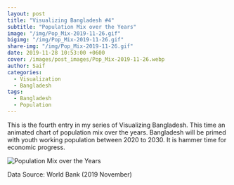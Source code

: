 ```yaml
---
layout: post  
title: "Visualizing Bangladesh #4"
subtitle: "Population Mix over the Years"
image: "/img/Pop_Mix-2019-11-26.gif"
bigimg: "/img/Pop_Mix-2019-11-26.gif"
share-img: "/img/Pop_Mix-2019-11-26.gif"
date: 2019-11-28 10:53:00 +0600
cover: /images/post_images/Pop_Mix-2019-11-26.webp
author: Saif
categories: 
  - Visualization
  - Bangladesh
tags:
  - Bangladesh
  - Population
---
```


<style>

    article img {
    max-height: 100% !important;
    width: 100% !important;

}
</style>

This is the fourth entry in my series of Visualizing Bangladesh. This time an animated chart of population mix over the years. Bangladesh will be primed with youth working population between 2020 to 2030. It is hammer time for economic progress.

![Population Mix over the Years](/img/Pop_Mix-2019-11-26.gif)

Data Source: World Bank (2019 November)
